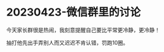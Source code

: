 <!---
markmeta_author: tiltwind
markmeta_date: 2023-04-23
markmeta_title: 20230423-微信群里的讨论
markmeta_categories: 成长
markmeta_tags: 书图,教育
-->

# 20230423-微信群里的讨论

今天家长群很是热闹，我刻意提醒自己要比平常更冷静，更冷静！

抽打他先出手弄别人而又迟迟不肯认错，罚跑10圈。

